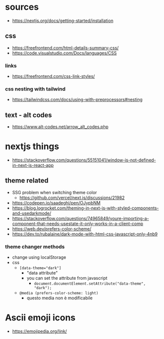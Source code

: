 # sources

- <https://nextjs.org/docs/getting-started/installation>

## css

- <https://freefrontend.com/html-details-summary-css/>
- <https://code.visualstudio.com/Docs/languages/CSS>

### links

- <https://freefrontend.com/css-link-styles/>

### css nesting with tailwind

- <https://tailwindcss.com/docs/using-with-preprocessors#nesting>

## text - alt codes

- <https://www.alt-codes.net/arrow_alt_codes.php>

# nextjs things

- <https://stackoverflow.com/questions/55151041/window-is-not-defined-in-next-js-react-app>

## theme related

- SSG problem when switching theme color
    - <https://github.com/vercel/next.js/discussions/21982>
- <https://codepen.io/saadeghi/pen/OJypbNM>
- <https://blog.logrocket.com/theming-in-next-js-with-styled-components-and-usedarkmode/>
- <https://stackoverflow.com/questions/74965849/youre-importing-a-component-that-needs-usestate-it-only-works-in-a-client-comp>
- <https://web.dev/prefers-color-scheme/>
- <https://dev.to/rubalaine/dark-mode-with-html-css-javascript-only-4nb9>

### theme changer methods

- change using localStorage
- css
    - `[data-theme="dark"]`
        - "data attribute"
        - you can set the attribute from javascript
            - `document.documentElement.setAttribute("data-theme", "dark");`
    - `@media (prefers-color-scheme: light)`
        - questo media non è modificabile  

# Ascii emoji icons

- <https://emojipedia.org/link/>